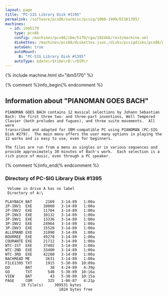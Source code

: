```yaml
---
layout: page
title: "PC-SIG Library Disk #1395"
permalink: /software/pcx86/sw/misc/pcsig/1000-1999/DISK1395/
machines:
  - id: ibm5170
    type: pcx86
    config: /machines/pcx86/ibm/5170/cga/1024kb/rev3/machine.xml
    diskettes: /machines/pcx86/diskettes.json,/disks/pcsigdisks/pcx86/diskettes.json
    autoGen: true
    autoMount:
      B: "PC-SIG Library Disk #1395"
    autoType: $date\r$time\rB:\rDIR\r
---
```


{% include machine.html id="ibm5170" %}

{% comment %}info_begin{% endcomment %}

## Information about "PIANOMAN GOES BACH"

    PIANOMAN GOES BACH contains 12 musical selections by Johann Sebastian
    Bach: the first three two- and three-part inventions, Well Tempered
    Clavier (both preludes and fugues), and three suite movements.  All were
    transcribed and adapted for IBM-compatible PC using PIANOMAN (PC-SIG
    Disk #279).  The main menu offers the user many options in playing the
    12 works and is easy to use, even for beginners.
    
    The files are run from a menu as singles or in various sequences and
    provide approximately 30 minutes of Bach's work.  Each selection is a
    rich piece of music, even through a PC speaker.
{% comment %}info_end{% endcomment %}


### Directory of PC-SIG Library Disk #1395

     Volume in drive A has no label
     Directory of A:\

    PLAYBACH BAT      2169   3-14-89   1:00a
    2P-INV1  EXE     10060   3-14-89   1:00a
    2P-INV2  EXE     11704   3-14-89   1:00a
    2P-INV3  EXE     10132   3-14-89   1:00a
    3P-INV1  EXE     13336   3-14-89   1:00a
    3P-INV2  EXE     24964   3-14-89   1:00a
    3P-INV3  EXE     15520   3-14-89   1:00a
    ALLEMAND EXE     31090   3-14-89   1:00a
    BOURREE  EXE     49270   3-14-89   1:00a
    COURANTE EXE     21712   3-14-89   1:00a
    WTC-1ST  EXE     37402   3-14-89   1:00a
    WTC-2ND  EXE     33400   3-14-89   1:00a
    WTC-3RD  EXE     42280   3-14-89   1:00a
    BACHREAD ME       3631   3-14-89   1:00a
    FILE1395 TXT      1915   5-30-89  10:09a
    GO       BAT        38   4-24-89   4:39p
    GO       TXT       540   5-30-89  10:16a
    VIEW     BAT        43   5-30-89  10:15a
    PAGE     COM       325   1-06-87   4:21p
           19 file(s)     309531 bytes
                            1024 bytes free
